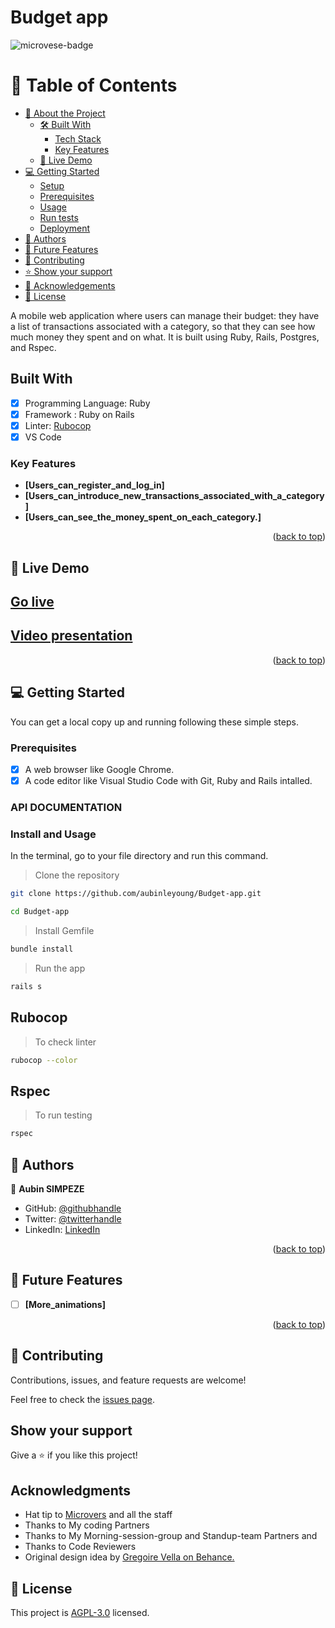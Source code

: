 # Budget app

![microvese-badge](https://img.shields.io/badge/Microverse-blueviolet)

# 📗 Table of Contents

- [📖 About the Project](#about-project)
  - [🛠 Built With](#built-with)
    - [Tech Stack](#Tech_Stack)
    - [Key Features](#key-features)
  - [🚀 Live Demo](#live-demo)
- [💻 Getting Started](#getting-started)
  - [Setup](#setup)
  - [Prerequisites](#prerequisites)
  - [Usage](#usage)
  - [Run tests](#run-tests)
  - [Deployment](#triangular_flag_on_post-deployment)
- [👥 Authors](#authors)
- [🔭 Future Features](#future-features)
- [🤝 Contributing](#contributing)
- [⭐️ Show your support](#support)
- [🙏 Acknowledgements](#acknowledgements)
- [📝 License](#license)


A mobile web application where users can manage their budget: they have a list of transactions associated with a category, so that they can see how much money they spent and on what. It is built using Ruby, Rails, Postgres, and Rspec.

## Built With

- [x] Programming Language: Ruby
- [x] Framework : Ruby on Rails
- [x] Linter: [Rubocop](https://rubocop.org/)
- [x] VS Code

<!-- Features -->

### Key Features <a name="key-features"></a>

- **[Users_can_register_and_log_in]**
- **[Users_can_introduce_new_transactions_associated_with_a_category]**
- **[Users_can_see_the_money_spent_on_each_category.]**


<p align="right">(<a href="#readme-top">back to top</a>)</p>

<!-- LIVE DEMO -->

## 🚀 Live Demo <a name="live-demo"></a>


## [Go live]()

## [Video presentation](https://www.loom.com/share/b6dd8f60f9e44dbdacca9220c485e714)

<p align="right">(<a href="#readme-top">back to top</a>)</p>


<!-- GETTING STARTED -->

## 💻 Getting Started <a name="getting-started"></a>

You can get a local copy up and running following these simple steps.

### Prerequisites

- [x] A web browser like Google Chrome.
- [x] A code editor like Visual Studio Code with Git, Ruby and Rails intalled.

### API DOCUMENTATION



### Install and Usage

In the terminal, go to your file directory and run this command.

> Clone the repository

```bash
git clone https://github.com/aubinleyoung/Budget-app.git
```

```bash
cd Budget-app
```

> Install Gemfile

```bash
bundle install
```

> Run the app

```bash
rails s
```

## Rubocop

> To check linter

```bash
rubocop --color
```

## Rspec

> To run testing

```bash
rspec
```

## 👥 Authors <a name="authors"></a>

👤 **Aubin SIMPEZE**

- GitHub: [@githubhandle](https://github.com/aubinleyoung)
- Twitter: [@twitterhandle](https://twitter.com/Aubin_Simpeze)
- LinkedIn: [LinkedIn](https://www.linkedin.com/in/aubin-simpeze/)

<p align="right">(<a href="#readme-top">back to top</a>)</p>

<!-- FUTURE FEATURES -->

## 🔭 Future Features <a name="future-features"></a>


- [ ] **[More_animations]**


<p align="right">(<a href="#readme-top">back to top</a>)</p>

## 🤝 Contributing

Contributions, issues, and feature requests are welcome!

Feel free to check the [issues page](https://github.com/aubinleyoung/Budget-app/issues).

## Show your support

Give a ⭐️ if you like this project!

## Acknowledgments

- Hat tip to [Microvers](https://www.microverse.org/)  and all the staff
- Thanks to My coding Partners 
- Thanks to My Morning-session-group and Standup-team Partners and
- Thanks to Code Reviewers
- Original design idea by [Gregoire Vella on Behance.](https://www.behance.net/gregoirevella)

## 📝 License

This project is [AGPL-3.0](./LICENSE) licensed.
